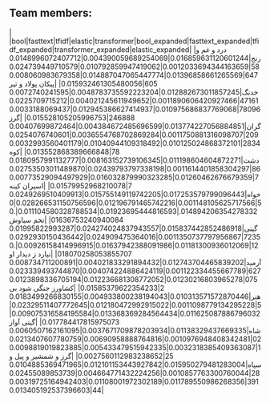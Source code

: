 
## Team members:
| |bool|fasttext|tfidf|elastic|transformer|bool_expanded|fasttext_expanded|tfidf_expanded|transformer_expanded|elastic_expanded|
|درد و غم و رنج|0.016859631120601244|0.004390059689254069|0.014899607240771258|0.0012033694344163659|0.010792859947419062|0.024739449710579647|0.01396858661265569|0.014887047065447774|0.008060983679358605|0.015932461305480056|
|پیکان پولاد و تیر خدنگ|0.012882673011857245|0.0048783735592223204|0.007274024159547161|0.0011890606420927466|0.004021245611949652|0.022570971521278096|0.010975686837769068|0.012945386627414937|0.0033188069437246888|0.015528105205996753|
|گرز گران|0.013774227056884851|0.004384672485696599|0.00407699872464209|0.0011750881316098707|0.0036554768702869284|0.02540767406012834|0.010125024868372101|0.01040944109318492|0.003299356040117978|0.013552868389666848|
|کوه دشت|0.011198604604872271|0.008163152739106345|0.018095799113277786|0.0011614401858304297|0.02439793797338198|0.027535030114898707|0.01260462676679359|0.016032879990323285|0.007735290944979297|0.01579952968210078|
|اسیران کینه خواه|0.017253579799096443|0.015755149119742205|0.02492695104099135|0.001148105625717566|0.012196791465742216|0.028266531150756596|0.014894206354278332|0.01923695444816593|0.011104580328788534|0.01636753240940084|
|تخم سیاوش گیتی|0.015837442852486918|0.024274024837943557|0.019958229932877235|0.0011350737797956867|0.024909475364016|0.029293015043644212|0.01181300936012069|0.01637942388091986|0.00926158414996915|0.018070258053855707|
|نیارد ز دیدار او آرمید|0.012743704465839202|0.004021833291894432|0.008734711200891627|0.001122334455667789|0.004074224886424119|0.023339493744870075|0.01230216803965278|0.012236681308772052|0.01238983367051942|0.01585379622354233|
|کشاورز جنگی شود بی هنر|0.010313571572870446|0.004933800238194043|0.01834992668301555|0.0011098779134295228|0.012180472992915022|0.02329511407772645|0.011625087886796032|0.013368369284564434|0.009075316584195584|0.017784417815975073|
|گیتی آواز شاه|0.01138329437669335|0.0037671709878203934|0.006050716216109502|0.0010976948408342481|0.00690958888764816|0.02134076077807591|0.0032318385409363087|0.005433479515942335|0.009881901982388525|0.0027560112983238652|
|گرز و شمشیر و پیل و سپاه|0.015950279481283004|0.012101153443927842|0.010488536947196528|0.0010857763300760044|0.004664771432224256|0.02455089853739391|0.011789550986268356|0.01108001972302189|0.0031972516494240344|0.013405192537396603|
